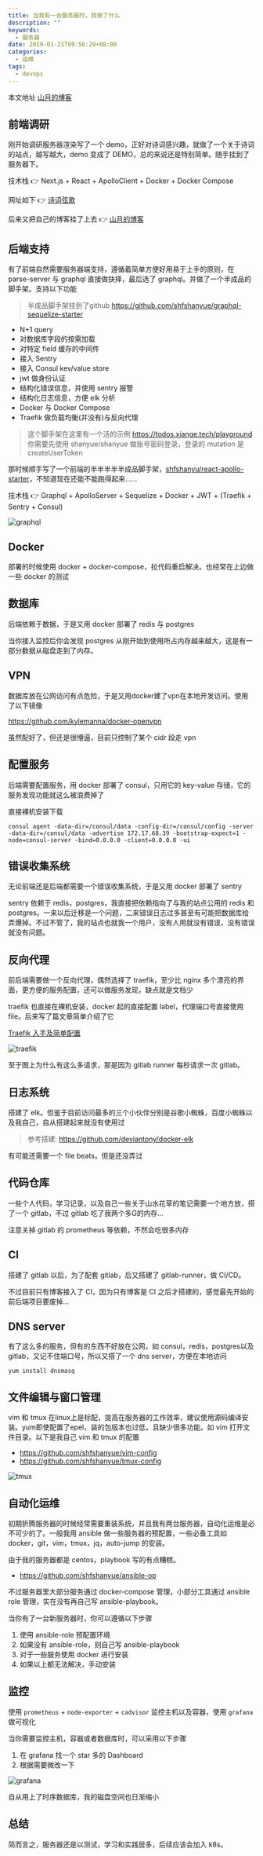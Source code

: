```yaml
---
title: 当我有一台服务器时，我做了什么
description: ""
keywords:
  - 服务器
date: 2019-01-21T09:56:29+08:00
categories:
  - 运维
tags:
  - devops
---
```


本文地址 [山月的博客](https://shanyue.tech/post/server-todo/)

## 前端调研

刚开始调研服务器渲染写了一个 demo，正好对诗词感兴趣，就做了一个关于诗词的站点，越写越大，demo 变成了 DEMO，总的来说还是特别简单。随手挂到了服务器下。

<!--more-->

技术栈 👉 Next.js + React + ApolloClient + Docker + Docker Compose

网址如下 👉 [诗词弦歌](https://shici.xiange.tech)

后来又把自己的博客挂了上去 👉 [山月的博客](https://shanyue.tech)

## 后端支持

有了前端自然需要服务器端支持，遵循着简单方便好用易于上手的原则，在 parse-server 与 graphql 直接做抉择，最后选了 graphql。并做了一个半成品的脚手架。支持以下功能

> 半成品脚手架挂到了github https://github.com/shfshanyue/graphql-sequelize-starter

+ N+1 query
+ 对数据库字段的按需加载
+ 对特定 field 缓存的中间件
+ 接入 Sentry
+ 接入 Consul kev/value store
+ jwt 做身份认证
+ 结构化错误信息，并使用 sentry 报警
+ 结构化日志信息，方便 elk 分析
+ Docker 与 Docker Compose
+ Traefik 做负载均衡(并没有)与反向代理

> 这个脚手架在这里有一个活的示例 https://todos.xiange.tech/playground
> 你需要先使用 shanyue/shanyue 做账号密码登录，登录的 mutation 是 createUserToken

那时候顺手写了一个前端的半半半半半成品脚手架，[shfshanyu/react-apollo-starter](https://github.com/shfshanyue/react-apollo-starter)，不知道现在还能不能跑得起来......

技术栈 👉 Graphql + ApolloServer + Sequelize + Docker + JWT + (Traefik + Sentry + Consul)

![graphql](https://shanyue.tech/post/server-todo/graphql.jpg)

## Docker

部署的时候使用 docker + docker-compose，拉代码重启解决。也经常在上边做一些 docker 的测试

## 数据库

后端依赖于数据，于是又用 docker 部署了 redis 与 postgres

当你接入监控后你会发现 postgres 从刚开始到使用所占内存越来越大，这是有一部分数据从磁盘走到了内存。

## VPN

数据库放在公网访问有点危险，于是又用docker建了vpn在本地开发访问。使用了以下镜像

https://github.com/kylemanna/docker-openvpn

虽然配好了，但还是很懵逼，目前只控制了某个 cidr 段走 vpn

## 配置服务

后端需要配置服务，用 docker 部署了 consul，只用它的 key-value 存储，它的服务发现功能就这么被浪费掉了

直接裸机安装下载

```
consul agent -data-dir=/consul/data -config-dir=/consul/config -server -data-dir=/consul/data -advertise 172.17.68.39 -bootstrap-expect=1 -node=consul-server -bind=0.0.0.0 -client=0.0.0.0 -ui
```

## 错误收集系统

无论前端还是后端都需要一个错误收集系统，于是又用 docker 部署了 sentry

sentry 依赖于 redis，postgres，我直接把依赖指向了与我的站点公用的 redis 和 postgres。一来以后迁移是一个问题，二来错误日志过多甚至有可能把数据库给弄爆掉。不过不管了，我的站点也就我一个用户，没有人用就没有错误，没有错误就没有问题。

## 反向代理

前后端需要做一个反向代理，偶然选择了 traefik，至少比 nginx 多个漂亮的界面，更方便的服务配置，还可以做服务发现，缺点就是文档少

traefik 也直接在裸机安装，docker 起的直接配置 label，代理端口号直接使用 file。后来写了篇文章简单介绍了它

[Traefik 入手及简单配置](https://github.com/shfshanyue/blog/blob/master/Articles/Traefik/Readme.md)

![traefik](https://shanyue.tech/post/server-todo/traefik.jpg)

至于图上为什么有这么多请求，那是因为 gitlab runner 每秒请求一次 gitlab。

## 日志系统

搭建了 elk。但鉴于目前访问最多的三个小伙伴分别是谷歌小蜘蛛，百度小蜘蛛以及我自己，自从搭建起来就没有使用过

> 参考搭建: https://github.com/deviantony/docker-elk

有可能还需要一个 file beats，但是还没弄过

## 代码仓库

一些个人代码，学习记录，以及自己一些关于山水花草的笔记需要一个地方放，搭了一个 gitlab，不过 gitlab 吃了我两个多G的内存...

注意关掉 gitlab 的 prometheus 等依赖，不然会吃很多内存

## CI

搭建了 gitlab 以后，为了配套 gitlab，后又搭建了 gitlab-runner，做 CI/CD。

不过目前只有博客接入了 CI，因为只有博客是 CI 之后才搭建的，感觉最先开始的前后端项目要废掉...

## DNS server

有了这么多的服务，但有的东西不好放在公网，如 consul，redis，postgres以及gitlab，又记不住端口号，所以又搭了一个 dns server，方便在本地访问

```shell
yum install dnsmasq
```

## 文件编辑与窗口管理

vim 和 tmux 在linux上是标配，提高在服务器的工作效率，建议使用源码编译安装。yum即使配置了epel，装的包版本也过低，且缺少很多功能。如 vim 打开文件目录。以下是我自己 vim 和 tmux 的配置

+ https://github.com/shfshanyue/vim-config
+ https://github.com/shfshanyue/tmux-config

![tmux](https://shanyue.tech/post/server-todo/tmux.png)

## 自动化运维

初期折腾服务器的时候经常需要重装系统，并且我有两台服务器，自动化运维是必不可少的了。一般我用 ansible 做一些服务器的预配置，一些必备工具如 docker，git，vim，tmux，jq，auto-jump 的安装。

由于我的服务器都是 centos，playbook 写的有点糟糕。

+ https://github.com/shfshanyue/ansible-op

不过服务器里大部分服务通过 docker-compose 管理，小部分工具通过 ansible role 管理，实在没有再自己写 ansible-playbook。

当你有了一台新服务器时，你可以遵循以下步骤

1. 使用 ansible-role 预配置环境
1. 如果没有 ansible-role，则自己写 ansible-playbook
1. 对于一些服务使用 docker 进行安装
1. 如果以上都无法解决，手动安装

## 监控

使用 `prometheus` + `node-exporter` + `cadvisor` 监控主机以及容器，使用 `grafana` 做可视化

当你需要监控主机，容器或者数据库时，可以采用以下步骤

1. 在 grafana 找一个 star 多的 Dashboard
2. 根据需要微改一下

![grafana](https://shanyue.tech/post/server-todo/grafana.jpg)

自从用上了时序数据库，我的磁盘空间也日渐缩小

## 总结

简而言之，服务器还是以测试，学习和实践居多，后续应该会加入 k8s。
